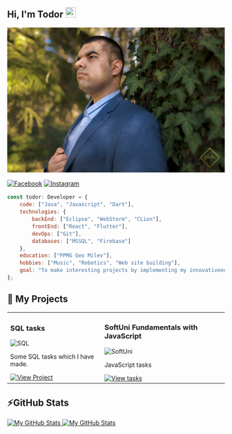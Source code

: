 ## Hi, I'm Todor <img src="https://media.giphy.com/media/hvRJCLFzcasrR4ia7z/giphy.gif" width="24px" height="24px">

![Todor Mitev](./1.jpg)

[![Facebook](https://img.shields.io/badge/-Facebook-00B2FF?style=flat-square&logo=Facebook&logoColor=white)](https://www.facebook.com/profile.php?id=100005648209189)
[![Instagram](https://img.shields.io/badge/-Instagram-e4405f?style=flat-square&logo=Instagram&logoColor=white)](https://www.instagram.com/td_mitev/) 

```javascript
const todor: Developer = {
    code: ["Java", "Javascript", "Dart"],
    technologies: {
        backEnd: ["Eclipse", "WebStorm", "CLion"],
        frontEnd: ["React", "Flutter"],
        devOps: ["Git"],
        databases: ["MSSQL", "Firebase"]
    },
    education: ["PPMG Geo Milev"],
    hobbies: ["Music", "Robotics", "Web site building"],
    goal: "To make interesting projects by implementing my innovativeness." 
};
```

## 🚀 My Projects

<table>
  <tr>
    <td>
      <h3>SQL tasks</h3>
      <img src="https://www.stonebranch.com/integration-hub/media/3c/64/66/1636642258/Stonebranch_SQL_Vendor_Product_Logo.svg" alt="SQL" width="200">
      <p>Some SQL tasks which I have made.</p>
      <a href="https://github.com/tdmitev/SQL">
        <img src="https://img.shields.io/badge/View%20Project-blue?style=for-the-badge&logo=github&logoColor=white" alt="View Project">
      </a>
    </td>
    <td>
      <h3>SoftUni Fundamentals with JavaScript</h3>
      <img src="https://softuni.bg/Content/images/open-graph/university-default-og.png" alt="SoftUni" width="200">
      <p>JavaScript tasks</p>
      <a href="https://github.com/tdmitev/SoftUni_Fundamentals_JS">
        <img src="https://img.shields.io/badge/View%20Tasks-blue?style=for-the-badge&logo=github&logoColor=white" alt="View tasks">
      </a>
    </td>
  </tr>
</table>


## ⚡GitHub Stats

<a href="https://github.com/tdmitev">
  <img height="180em" alt="My GitHub Stats" src="https://github-readme-stats.vercel.app/api?username=tdmitev&show_icons=true&bg_color=00000000&hide_border=true&text_color=3498db&count_private=true&include_all_commits=true" />

  <img height="180em" alt="My GitHub Stats" src="https://github-readme-stats.vercel.app/api/top-langs/?username=tdmitev&langs_count=6&layout=compact&hide_border=true&bg_color=00000000&text_color=3498db&count_private=true&include_all_commits=true&hide=smalltalk,shell,html,scss,css" />
</a>
